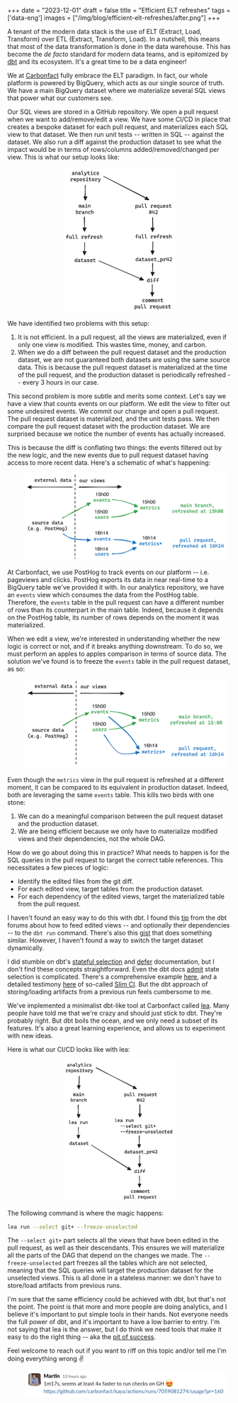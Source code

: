 +++
date = "2023-12-01"
draft = false
title = "Efficient ELT refreshes"
tags = ['data-eng']
images = ["/img/blog/efficient-elt-refreshes/after.png"]
+++

A tenant of the modern data stack is the use of ELT (Extract, Load, Transform) over ETL (Extract, Transform, Load). In a nutshell, this means that most of the data transformation is done in the data warehouse. This has become the _de facto_ standard for modern data teams, and is epitomized by [dbt](https://www.getdbt.com/) and its ecosystem. It's a great time to be a data engineer!

We at [Carbonfact](https://www.carbonfact.com/) fully embrace the ELT paradigm. In fact, our whole platform is powered by BigQuery, which acts as our single source of truth. We have a main BigQuery dataset where we materialize several SQL views that power what our customers see.

Our SQL views are stored in a GitHub repository. We open a pull request when we want to add/remove/edit a view. We have some CI/CD in place that creates a bespoke dataset for each pull request, and materializes each SQL view to that dataset. We then run unit tests -- written in SQL -- against the dataset. We also run a diff against the production dataset to see what the impact would be in terms of rows/columns added/removed/changed per view. This is what our setup looks like:

<div align="center" >
<figure style="width: 50%;">
    <img src="/img/blog/efficient-elt-refreshes/before.png" style="box-shadow: none;">
</figure>
</div>

We have identified two problems with this setup:

1. It is not efficient. In a pull request, all the views are materialized, even if only one view is modified. This wastes time, money, and carbon.
2. When we do a diff between the pull request dataset and the production dataset, we are not guaranteed both datasets are using the same source data. This is because the pull request dataset is materialized at the time of the pull request, and the production dataset is periodically refreshed -- every 3 hours in our case.

This second problem is more subtle and merits some context. Let's say we have a view that counts events on our platform. We edit the view to filter out some undesired events. We commit our change and open a pull request. The pull request dataset is materialized, and the unit tests pass. We then compare the pull request dataset with the production dataset. We are surprised because we notice the number of events has actually increased.

This is because the diff is conflating two things: the events filtered out by the new logic, and the new events due to pull request dataset having access to more recent data. Here's a schematic of what's happening:

<div align="center" >
<figure style="width: 90%;">
    <img src="/img/blog/efficient-elt-refreshes/no-freeze.png" style="box-shadow: none;">
</figure>
</div>

At Carbonfact, we use PostHog to track events on our platform -- i.e. pageviews and clicks. PostHog exports its data in near real-time to a BigQuery table we've provided it with. In our analytics repository, we have an `events` view which consumes the data from the PostHog table. Therefore, the `events` table in the pull request can have a different number of rows than its counterpart in the main table. Indeed, because it depends on the PostHog table, its number of rows depends on the moment it was materialized.

When we edit a view, we're interested in understanding whether the new logic is correct or not, and if it breaks anything downstream. To do so, we must perform an apples to apples comparison in terms of source data. The solution we've found is to freeze the `events` table in the pull request dataset, as so:

<div align="center" >
<figure style="width: 90%;">
    <img src="/img/blog/efficient-elt-refreshes/with-freeze.png" style="box-shadow: none;">
</figure>
</div>

Even though the `metrics` view in the pull request is refreshed at a different moment, it can be compared to its equivalent in production dataset. Indeed, both are leveraging the same `events` table. This kills two birds with one stone:

1. We can do a meaningful comparison between the pull request dataset and the production dataset.
2. We are being efficient because we only have to materialize modified views and their dependencies, not the whole DAG.

How do we go about doing this in practice? What needs to happen is for the SQL queries in the pull request to target the correct table references. This necessitates a few pieces of logic:

- Identify the edited files from the git diff.
- For each edited view, target tables from the production dataset.
- For each dependency of the edited views, target the materialized table from the pull request.

I haven't found an easy way to do this with dbt. I found this [tip](https://discourse.getdbt.com/t/tips-and-tricks-about-working-with-dbt/287/2) from the dbt forums about how to feed edited views -- and optionally their dependencies -- to the `dbt run` command. There's also this [gist](https://gist.github.com/jtalmi/c6265c8a17120cfb150c97512cb68aa6) that does something similar. However, I haven't found a way to switch the target dataset dynamically.

I did stumble on dbt's [stateful selection](https://docs.getdbt.com/reference/node-selection/syntax#stateful-selection) and [defer](https://docs.getdbt.com/reference/node-selection/defer) documentation, but I don't find these concepts straightforward. Even the dbt docs [admit](https://docs.getdbt.com/reference/node-selection/methods#the-state-method) state selection is complicated. There's a comprehensive example [here](https://docs.getdbt.com/blog/slim-ci-cd-with-bitbucket-pipelines), and a detailed testimony [here](https://discourse.getdbt.com/t/how-we-sped-up-our-ci-runs-by-10x-using-slim-ci/2603) of so-called [Slim CI](https://docs.getdbt.com/best-practices/best-practice-workflows#run-only-modified-models-to-test-changes-slim-ci). But the dbt approach of storing/loading artifacts from a previous run feels cumbersome to me.

We've implemented a minimalist dbt-like tool at Carbonfact called [lea](https://github.com/carbonfact/lea). Many people have told me that we're crazy and should just stick to dbt. They're probably right. But dbt boils the ocean, and we only need a subset of its features. It's also a great learning experience, and allows us to experiment with new ideas.

Here is what our CI/CD looks like with lea:

<div align="center" >
<figure style="width: 50%;">
    <img src="/img/blog/efficient-elt-refreshes/after.png" style="box-shadow: none;">
</figure>
</div>

The following command is where the magic happens:

```sh
lea run --select git+ --freeze-unselected
```

The `--select git+` part selects all the views that have been edited in the pull request, as well as their descendants. This ensures we will materialize all the parts of the DAG that depend on the changes we made. The `--freeze-unselected` part freezes all the tables which are not selected, meaning that the SQL queries will target the production dataset for the unselected views. This is all done in a stateless manner: we don't have to store/load artifacts from previous runs.

I'm sure that the same efficiency could be achieved with dbt, but that's not the point. The point is that more and more people are doing analytics, and I believe it's important to put simple tools in their hands. Not everyone needs the full power of dbt, and it's important to have a low barrier to entry. I'm not saying that lea is the answer, but I do think we need tools that make it easy to do the right thing -- aka the [pit of success](https://blog.codinghorror.com/falling-into-the-pit-of-success/).

Feel welcome to reach out if you want to riff on this topic and/or tell me I'm doing everything wrong ✌️

<div align="center" >
<figure style="width: 90%;">
    <img src="/img/blog/efficient-elt-refreshes/happy-martin.png" style="box-shadow: none;">
</figure>
</div>
